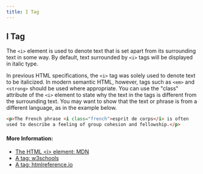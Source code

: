 ```yaml
---
title: I Tag
---
```

## I Tag

The `<i>` element is used to denote text that is set apart from its surrounding text in some way. By default, text surrounded by `<i>` tags will be displayed in italic type. 

In previous HTML specifications, the `<i>` tag was solely used to denote text to be italicized. In modern semantic HTML, however, tags such as `<em>` and `<strong>` should be used where appropriate. You can use the "class" attribute of the `<i>` element to state why the text in the tags is different from the surrounding text. You may want to show that the text or phrase is from a different language, as in the example below.

```HTML
<p>The French phrase <i class="french">esprit de corps</i> is often 
used to describe a feeling of group cohesion and fellowship.</p>
```

#### More Information:

<!-- Please add any articles you think might be helpful to read before writing the article -->
- <a href='https://developer.mozilla.org/en-US/docs/Web/HTML/Element/i' target='_blank' rel='nofollow'>The HTML &lt;i&gt; element: MDN</a>
- <a href='https://www.w3schools.com/tags/tag_i.asp' target='_blank' rel='nofollow'>A tag: w3schools</a>
- <a href='http://htmlreference.io/element/i/' target='_blank' rel='nofollow'>A tag: htmlreference.io</a>

